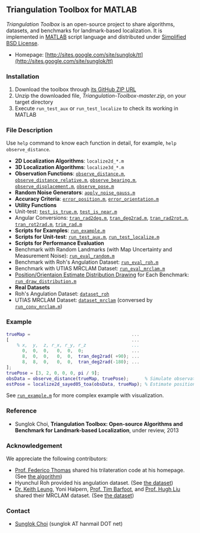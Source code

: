 ## Triangulation Toolbox for MATLAB

_Triangulation Toolbox_ is an open-source project to share algorithms, datasets, and benchmarks for landmark-based localization. It is implemented in [MATLAB][] script language and distributed under [Simplified BSD License][].
 * Homepage: [http://sites.google.com/site/sunglok/tt](http://sites.google.com/site/sunglok/tt)

### Installation
 1. Download the toolbox through [its GitHub ZIP URL](https://github.com/SunglokChoi/Triangulation-Toolbox/archive/master.zip)
 1. Unzip the downloaded file, _Triangulation-Toolbox-master.zip_, on your target directory
 1. Execute `run_test_aux` or `run_test_localize` to check its working in MATLAB

### File Description
Use `help` command to know each function in detail, for example, `help observe_distance`.
 * __2D Localization Algorithms__: `localize2d_*.m`
 * __3D Localization Algorithms__: `localize3d_*.m`
 * __Observation Functions__: [`observe_distance.m`][], [`observe_distance_relative.m`][], [`observe_bearing.m`][], [`observe_displacement.m`][], [`observe_pose.m`][]
 * __Random Noise Generators__: [`apply_noise_gauss.m`][]
 * __Accuracy Criteria__: [`error_position.m`][], [`error_orientation.m`][]
 * __Utility Functions__
  * Unit-test: [`test_is_true.m`][], [`test_is_near.m`][]
  * Angular Conversions: [`tran_rad2deg.m`][], [`tran_deg2rad.m`][], [`tran_rad2rot.m`][], [`tran_rot2rad.m`][], [`trim_rad.m`][]
 * __Scripts for Examples__: [`run_example.m`][]
 * __Scripts for Unit-test__: [`run_test_aux.m`][], [`run_test_localize.m`][]
 * __Scripts for Performance Evaluation__
  * Benchmark with Random Landmarks (with Map Uncertainty and Measurement Noise): [`run_eval_random.m`][]
  * Benchmark with Roh's Angulation Dataset: [`run_eval_roh.m`][]
  * Benchmark with UTIAS MRCLAM Dataset: [`run_eval_mrclam.m`][]
  * [Position/Orientaion Estimate Distribution Drawing][] for Each Benchmark: [`run_draw_distribution.m`][]
 * __Real Datasets__
  * Roh's Angulation Dataset: [`dataset_roh`][]
  * UTIAS MRCLAM Dataset: [`dataset_mrclam`][] (conversed by [`run_conv_mrclam.m`][])

### Example
```matlab
trueMap =                                      ...
[                                              ...
    % x,  y,  z, r_x, r_y, r_z                 ...
      0,  0,  0,   0,  0,  0;                  ...
      8,  0,  0,   0,  0,  tran_deg2rad( +90); ...
      8,  8,  0,   0,  0,  tran_deg2rad(-180); ...
];
truePose = [3, 2, 0, 0, 0, pi / 9];
obsData = observe_distance(trueMap, truePose);      % Simulate observation
estPose = localize2d_sayed05_toa(obsData, trueMap); % Estimate position
```
See [`run_example.m`][] for more complex example with visualization.

### Reference
 * Sunglok Choi, __Triangulation Toolbox: Open-source Algorithms and Benchmark for Landmark-based Localization__, under review, 2013

### Acknowledgement
 We appreciate the following contributors:
 * [Prof. Federico Thomas](http://www.iri.upc.edu/people/thomas/) shared his trilateration code at his homepage. (See [the algorithm][`localize3d_thomas05.m`])
 * Hyunchul Roh provided his angulation dataset. (See [the dataset][`dataset_roh`])
 * [Dr. Keith Leung](http://asrl.utias.utoronto.ca/~kykleung), Yoni Halpern, [Prof. Tim Barfoot](http://asrl.utias.utoronto.ca/~tdb), and [Prof. Hugh Liu](http://www.flight.utias.utoronto.ca/fsc/index.php?id=204) shared their MRCLAM dataset. (See [the dataset][`dataset_mrclam`])

### Contact
 * [Sunglok Choi](http://sites.google.com/site/sunglok/) (sunglok AT hanmail DOT net)

[MATLAB]: http://www.mathworks.com/products/matlab/
[Simplified BSD License]: http://opensource.org/licenses/BSD-2-Clause
[`localize3d_thomas05.m`]:https://github.com/SunglokChoi/Triangulation-Toolbox/blob/master/localize3d_thomas05.m
[`observe_distance.m`]: https://github.com/SunglokChoi/Triangulation-Toolbox/blob/master/observe_distance.m
[`observe_distance_relative.m`]: https://github.com/SunglokChoi/Triangulation-Toolbox/blob/master/observe_distance_relative.m
[`observe_bearing.m`]: https://github.com/SunglokChoi/Triangulation-Toolbox/blob/master/observe_bearing.m
[`observe_displacement.m`]: https://github.com/SunglokChoi/Triangulation-Toolbox/blob/master/observe_displacement.m
[`observe_pose.m`]: https://github.com/SunglokChoi/Triangulation-Toolbox/blob/master/observe_pose.m
[`apply_noise_gauss.m`]: https://github.com/SunglokChoi/Triangulation-Toolbox/blob/master/apply_noise_gauss.m
[`error_position.m`]: https://github.com/SunglokChoi/Triangulation-Toolbox/blob/master/error_position.m
[`error_orientation.m`]: https://github.com/SunglokChoi/Triangulation-Toolbox/blob/master/error_orientation.m
[`test_is_true.m`]: https://github.com/SunglokChoi/Triangulation-Toolbox/blob/master/test_is_true.m
[`test_is_near.m`]: https://github.com/SunglokChoi/Triangulation-Toolbox/blob/master/test_is_near.m
[`tran_rad2deg.m`]: https://github.com/SunglokChoi/Triangulation-Toolbox/blob/master/tran_rad2deg.m
[`tran_deg2rad.m`]: https://github.com/SunglokChoi/Triangulation-Toolbox/blob/master/tran_deg2rad.m
[`tran_rad2rot.m`]: https://github.com/SunglokChoi/Triangulation-Toolbox/blob/master/tran_rad2rot.m
[`tran_rot2rad.m`]: https://github.com/SunglokChoi/Triangulation-Toolbox/blob/master/tran_rot2rad.m
[`trim_rad.m`]: https://github.com/SunglokChoi/Triangulation-Toolbox/blob/master/trim_rad.m
[`run_example.m`]: https://github.com/SunglokChoi/Triangulation-Toolbox/blob/master/run_example.m
[`run_test_aux.m`]: https://github.com/SunglokChoi/Triangulation-Toolbox/blob/master/run_test_aux.m
[`run_test_localize.m`]: https://github.com/SunglokChoi/Triangulation-Toolbox/blob/master/run_test_localize.m
[`run_eval_random.m`]: https://github.com/SunglokChoi/Triangulation-Toolbox/blob/master/run_eval_random.m
[`run_eval_roh.m`]: https://github.com/SunglokChoi/Triangulation-Toolbox/blob/master/run_eval_roh.m
[`run_eval_mrclam.m`]: https://github.com/SunglokChoi/Triangulation-Toolbox/blob/master/run_eval_mrclam.m
[`run_draw_distribution.m`]: https://github.com/SunglokChoi/Triangulation-Toolbox/blob/master/run_draw_distribution.m
[`dataset_roh`]: https://github.com/SunglokChoi/Triangulation-Toolbox/blob/master/dataset_roh
[`dataset_mrclam`]: https://github.com/SunglokChoi/Triangulation-Toolbox/blob/master/dataset_mrclam
[`run_conv_mrclam.m`]: https://github.com/SunglokChoi/Triangulation-Toolbox/blob/master/run_conv_mrclam.m
[Position/Orientaion Estimate Distribution Drawing]: https://github.com/SunglokChoi/Triangulation-Toolbox/blob/master/benchmark_result/run_eval_random(map%2C2d)/ex1_06_position.png
